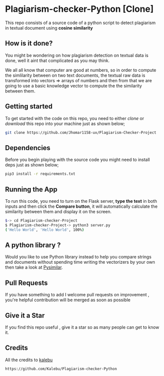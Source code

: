 # Plagiarism-checker-Python [Clone]

This repo consists of a source code of a python script to detect plagiarism in textual document using **cosine similarity**

## How is it done?

You might be wondering on how plagiarism detection on textual data is done, well it aint that complicated as you may think.

We all all know that computer are good at numbers, so in order to compute the simlilarity between on two text documents, the textual  raw data is transformed into vectors => arrays of numbers and then from that we are going to use a basic knowledge vector to compute the the similarity between them.


## Getting started

To get started with the code on this repo, you need to either *clone* or *download* this repo into your machine just as shown below;

```bash
git clone https://github.com/Jhomar1158-ux/Plagiarism-Checker-Project
```

## Dependencies 

Before you begin playing with the source code you might need to install deps just as shown below;

```bash
pip3 install -r requirements.txt
```

## Running the App

To run this code, you need to turn on the Flask server, **type the text** in both inputs and then click the **Compare button**, it will automatically calculate the similarity between them and display it on the screen.

```bash
$-> cd Plagiarism-checker-Project
$ Plagiarism-checker-Project-> python3 server.py
('Hello World', 'Hello World', 100%)


```

## A python library ?

Would you like to use Python library instead to help you compare strings and documents without spending time writing the vectorizers by your own then take a look at [Pysimilar](https://github.com/Kalebu/pysimilar).



## Pull Requests

If you have something to add I welcome pull requests on improvement , you're helpful contribution will be merged as soon as possible

## Give it a Star

If you find this repo useful , give it a star so as many people can get to know it.

## Credits

All the credits to [kalebu](https://github.com/kalebu)

```bash
https://github.com/Kalebu/Plagiarism-checker-Python
```